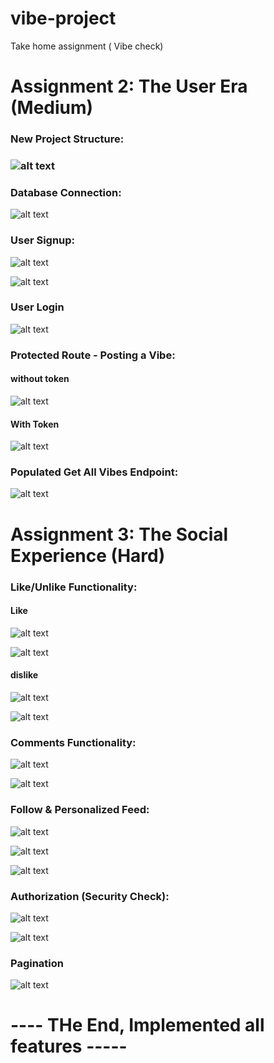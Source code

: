 # vibe-project
Take home assignment ( Vibe check)

<h1> Assignment 2: The User Era (Medium) </h1>

<h3>New Project Structure:<h3>

![alt text](image.png)

<h3> Database Connection: </h3>

![alt text](image-1.png)

<h3> User Signup: </h3>

![alt text](image-2.png)

![alt text](image-3.png)

<h3> User Login </h3>

![alt text](image-4.png)

<h3>Protected Route - Posting a Vibe:</h3>

<h4> without token </h4>

![alt text](image-5.png)

<h4> With Token </h4>

![alt text](image-6.png)

<h3> Populated Get All Vibes Endpoint: </h3>

![alt text](image-7.png)

<h1>Assignment 3: The Social Experience (Hard) </h1>

<h3>Like/Unlike Functionality:</h3>

<h4> Like </h4>

![alt text](image-8.png)

![alt text](image-9.png)

<h4> dislike </h4>

![alt text](image-10.png)

![alt text](image-11.png)

<h3>Comments Functionality:</h3>

![alt text](image-12.png)

![alt text](image-13.png)

<h3> Follow & Personalized Feed: </h3>

![alt text](image-14.png)

![alt text](image-15.png)

![alt text](image-16.png)

<h3>Authorization (Security Check):</h3>

![alt text](image-17.png)

![alt text](image-18.png)

<h3> Pagination </h3>

![alt text](image-19.png)


<h1>---- THe End, Implemented all features -----</h1>